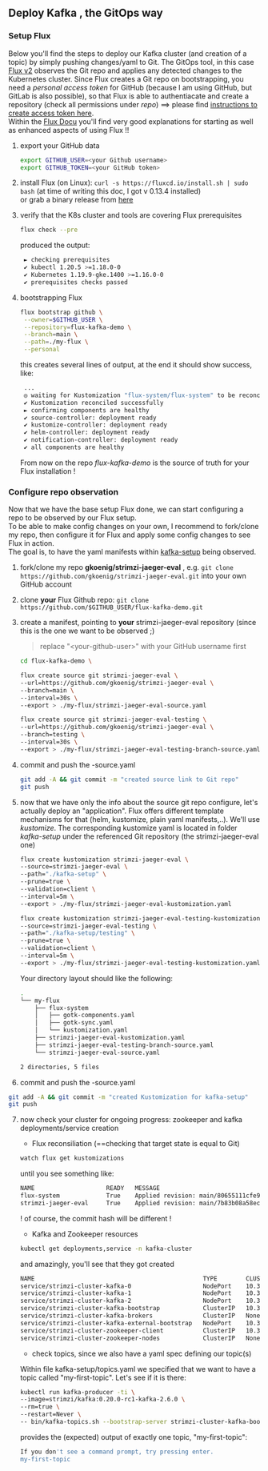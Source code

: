 ## Deploy Kafka , the GitOps way

### Setup Flux

Below you'll find the steps to deploy our Kafka cluster (and creation of a topic) by simply pushing changes/yaml to Git. The GitOps tool, in this case [Flux v2](https://fluxcd.io/) observes the Git repo and applies any detected changes to the Kubernetes cluster.
Since Flux creates a Git repo on bootstrapping, you need a _personal access token_ for GitHub (because I am using GitHub, but GitLab is also possible), so that Flux is able to authentiacate and create a repository (check all permissions under _repo_) ==> please find [instructions to create access token here](https://docs.github.com/en/github/authenticating-to-github/keeping-your-account-and-data-secure/creating-a-personal-access-token).  
Within the [Flux Docu](https://fluxcd.io/docs) you'll find very good explanations for starting as well as enhanced aspects of using Flux !!

1. export your GitHub data

   ```bash
   export GITHUB_USER=<your Github username>
   export GITHUB_TOKEN=<your GitHub token>
   ```

2. install Flux (on Linux): ```curl -s https://fluxcd.io/install.sh | sudo bash``` (at time of writing this doc, I got v 0.13.4 installed)  
  or grab a binary release from [here](https://github.com/fluxcd/flux2/releases)

3. verify that the K8s cluster and tools are covering Flux prerequisites
  
   ```bash
   flux check --pre 
   ```

   produced the output:

   ```bash
    ► checking prerequisites
    ✔ kubectl 1.20.5 >=1.18.0-0
    ✔ Kubernetes 1.19.9-gke.1400 >=1.16.0-0
    ✔ prerequisites checks passed
    ```

4. bootstrapping Flux
  
   ```bash
   flux bootstrap github \
    --owner=$GITHUB_USER \
    --repository=flux-kafka-demo \
    --branch=main \
    --path=./my-flux \
    --personal 
   ```

   this creates several lines of output, at the end it should show success, like:

   ```bash
    ...
    ◎ waiting for Kustomization "flux-system/flux-system" to be reconciled
    ✔ Kustomization reconciled successfully
    ► confirming components are healthy
    ✔ source-controller: deployment ready
    ✔ kustomize-controller: deployment ready
    ✔ helm-controller: deployment ready
    ✔ notification-controller: deployment ready
    ✔ all components are healthy
    ```

   From now on the repo _flux-kafka-demo_ is the source of truth for your Flux installation !


### Configure repo observation

Now that we have the base setup Flux done, we can start configuring a repo to be observed by our Flux setup.  
To be able to make config changes on your own, I recommend to fork/clone my repo, then configure it for Flux and apply some config changes to see Flux in action.  
The goal is, to have the yaml manifests within [kafka-setup](./kafka-setup) being observed.


1. fork/clone my repo **gkoenig/strimzi-jaeger-eval** , e.g. ```git clone https://github.com/gkoenig/strimzi-jaeger-eval.git``` into your own GitHub account
2. clone **your** Flux Github repo: ```git clone https://github.com/$GITHUB_USER/flux-kafka-demo.git```
3. create a manifest, pointing to **your** strimzi-jaeger-eval repository (since this is the one we want to be observed ;)
  
    > replace "\<your-github-user\>" with your GitHub username first

    ```bash
    cd flux-kafka-demo \
    ```

    ```bash
    flux create source git strimzi-jaeger-eval \
    --url=https://github.com/gkoenig/strimzi-jaeger-eval \
    --branch=main \
    --interval=30s \
    --export > ./my-flux/strimzi-jaeger-eval-source.yaml
    ```

    ```bash
    flux create source git strimzi-jaeger-eval-testing \
    --url=https://github.com/gkoenig/strimzi-jaeger-eval \
    --branch=testing \
    --interval=30s \
    --export > ./my-flux/strimzi-jaeger-eval-testing-branch-source.yaml
    ```

4. commit and push the -source.yaml

    ```bash
    git add -A && git commit -m "created source link to Git repo"
    git push
    ```

5. now that we have only the info about the source git repo configure, let's actually deploy an "application". Flux offers different template mechanisms for that (helm, kustomize, plain yaml manifests,..). We'll use _kustomize_. The corresponding kustomize yaml is located in folder _kafka-setup_ under the referenced Git repository (the strimzi-jaeger-eval one)
  
    ```bash
    flux create kustomization strimzi-jaeger-eval \
    --source=strimzi-jaeger-eval \
    --path="./kafka-setup" \
    --prune=true \
    --validation=client \
    --interval=5m \
    --export > ./my-flux/strimzi-jaeger-eval-kustomization.yaml
    ```
  
    ```bash
    flux create kustomization strimzi-jaeger-eval-testing-kustomization \
    --source=strimzi-jaeger-eval-testing \
    --path="./kafka-setup/testing" \
    --prune=true \
    --validation=client \
    --interval=5m \
    --export > ./my-flux/strimzi-jaeger-eval-testing-kustomization.yaml
    ```

    Your directory layout should like the following:

    ```bash
    .
    └── my-flux
        ├── flux-system
        │   ├── gotk-components.yaml
        │   ├── gotk-sync.yaml
        │   └── kustomization.yaml
        ├── strimzi-jaeger-eval-kustomization.yaml
        ├── strimzi-jaeger-eval-testing-branch-source.yaml
        └── strimzi-jaeger-eval-source.yaml

    2 directories, 5 files
    ```

6. commit and push the -source.yaml

  ```bash
  git add -A && git commit -m "created Kustomization for kafka-setup"
  git push
  ```

7. now check your cluster for ongoing progress: zookeeper and kafka deployments/service creation

   - Flux reconsiliation (==checking that target state is equal to Git)

    ```bash
    watch flux get kustomizations
    ```
  
    until you see something like:
  
    ```bash
    NAME                    READY   MESSAGE                                                         REVISION                                        SUSPENDED
    flux-system             True    Applied revision: main/80655111cfe968f1bf37c1e9a8e639af7c1fb2eb main/80655111cfe968f1bf37c1e9a8e639af7c1fb2eb   False
    strimzi-jaeger-eval     True    Applied revision: main/7b83b08a58ec359accd9001ea66d28f112f52a5c main/7b83b08a58ec359accd9001ea66d28f112f52a5c   False
    ```

    ! of course, the commit hash will be different !

   - Kafka and Zookeeper resources

    ```bash
    kubectl get deployments,service -n kafka-cluster
    ```

    and amazingly, you'll see that they got created

    ```bash
    NAME                                               TYPE        CLUSTER-IP     EXTERNAL-IP   PORT(S)                      AGE
    service/strimzi-cluster-kafka-0                    NodePort    10.3.241.135   <none>        9094:31824/TCP               77s
    service/strimzi-cluster-kafka-1                    NodePort    10.3.255.134   <none>        9094:31819/TCP               78s
    service/strimzi-cluster-kafka-2                    NodePort    10.3.240.71    <none>        9094:31594/TCP               77s
    service/strimzi-cluster-kafka-bootstrap            ClusterIP   10.3.250.224   <none>        9091/TCP,9092/TCP,9093/TCP   78s
    service/strimzi-cluster-kafka-brokers              ClusterIP   None           <none>        9091/TCP,9092/TCP,9093/TCP   78s
    service/strimzi-cluster-kafka-external-bootstrap   NodePort    10.3.251.170   <none>        9094:31433/TCP               77s
    service/strimzi-cluster-zookeeper-client           ClusterIP   10.3.243.23    <none>        2181/TCP                     2m19s
    service/strimzi-cluster-zookeeper-nodes            ClusterIP   None           <none>        2181/TCP,2888/TCP,3888/TCP   2m19s
    ```

   - check topics, since we also have a yaml spec defining our topic(s)

    Within file kafka-setup/topics.yaml we specified that we want to have a topic called "my-first-topic". Let's see if it is there:

    ```bash
    kubectl run kafka-producer -ti \
    --image=strimzi/kafka:0.20.0-rc1-kafka-2.6.0 \
    --rm=true \
    --restart=Never \
    -- bin/kafka-topics.sh --bootstrap-server strimzi-cluster-kafka-bootstrap.kafka-cluster:9092 --list | grep "my-"
    ```

    provides the (expected) output of exactly one topic, "my-first-topic":

    ```bash
    If you don't see a command prompt, try pressing enter.
    my-first-topic
    ```

